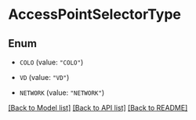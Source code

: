 # AccessPointSelectorType

## Enum


* `COLO` (value: `"COLO"`)

* `VD` (value: `"VD"`)

* `NETWORK` (value: `"NETWORK"`)


[[Back to Model list]](../README.md#documentation-for-models) [[Back to API list]](../README.md#documentation-for-api-endpoints) [[Back to README]](../README.md)


